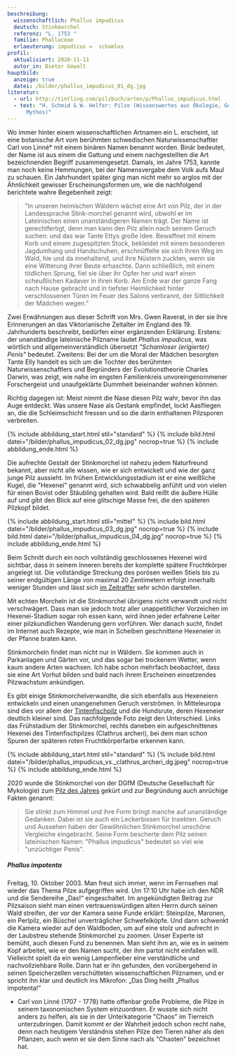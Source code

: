 ```yaml
---
beschreibung:
  wissenschaftlich: Phallus impudicus
  deutsch: Stinkmorchel
  referenz: "L. 1753 "
  familie: Phallaceae
  erlaeuterung: impudicus =  schamlos
profil:
  aktualisiert: 2020-11-11
  autor_in: Dieter Gewalt
hauptbild:
  anzeige: true
  datei: /bilder/phallus_impudicus_01_dg.jpg
literatur:
  - url: http://tintling.com/pilzbuch/arten/p/Phallus_impudicus.html
  - text: "H. Schmid & W. Helfer: Pilze (Wissenswertes aus Ökologie, Geschichte und
      Mythos)"
---
```

Wo immer hinter einem wissenschaftlichen Artnamen ein L. erscheint, ist eine botanische Art vom berühmten schwedischen Naturwissenschaftler Carl von Linné* mit einem binären Namen benannt worden. Binär bedeutet, der Name ist aus einem die Gattung und einem nachgestellten die Art bezeichnenden Begriff zusammengesetzt. Damals, im Jahre 1753, kannte man noch keine Hemmungen, bei der Namensvergabe dem Volk aufs Maul zu schauen. Ein Jahrhundert später ging man nicht mehr so arglos mit der Ähnlichkeit gewisser Erscheinungsformen um, wie die nachfolgend berichtete wahre Begebenheit zeigt:

> "In unseren heimischen Wäldern wächst eine Art von Pilz, der in der Landessprache Stink-morchel genannt wird, obwohl er im Lateinischen einen unanständigeren Namen trägt. Der Name ist gerechtfertigt, denn man kann den Pilz allein nach seinem Geruch suchen: und das war Tante Ettys große Idee. Bewaffnet mit einem Korb und einem zugespitzten Stock, bekleidet mit einem besonderen Jagdumhang und Handschuhen, erschnüffelte sie sich ihren Weg im Wald, hie und da innehaltend, und ihre Nüstern zuckten, wenn sie eine Witterung ihrer Beute erhaschte. Dann schließlich, mit einem tödlichen Sprung, fiel sie über ihr Opfer her und warf einen scheußlichen Kadaver in ihren Korb. Am Ende war der ganze Fang nach Hause gebracht und in tiefster Heimlichkeit hinter verschlossenen Türen im Feuer des Salons verbrannt, der Sittlichkeit der Mädchen wegen."

Zwei Erwähnungen aus dieser Schrift von Mrs. Gwen Raverat, in der sie ihre Erinnerungen an das Viktorianische Zeitalter im England des 19. Jahrhunderts beschreibt, bedürfen einer ergänzenden Erklärung. Erstens: der unanständige lateinische Pilzname lautet *Phallus impudicus*, was wörtlich und allgemeinverständlich übersetzt *"Schamloser (erigierter) Penis"* bedeutet. Zweitens: Bei der um die Moral der Mädchen besorgten Tante Elly handelt es sich um die Tochter des berühmten Naturwissenschaftlers und Begründers der Evolutionstheorie Charles Darwin, was zeigt, wie nahe im engsten Familienkreis unvoreingenommener Forschergeist und unaufgeklärte Dummheit beieinander wohnen können.

Richtig dagegen ist: Meist nimmt die Nase diesen Pilz wahr, bevor ihn das Auge entdeckt. Was unsere Nase als Gestank empfindet, lockt Aasfliegen an, die die Schleimschicht fressen und so die darin enthaltenen Pilzsporen verbreiten.

{% include abbildung_start.html stil="standard" %}
{% include bild.html datei="/bilder/phallus_impudicus_02_dg.jpg" nocrop=true %}
{% include abbildung_ende.html %}

Die aufrechte Gestalt der Stinkmorchel ist nahezu jedem Naturfreund bekannt, aber nicht alle wissen, wie er sich entwickelt und wie der ganz junge Pilz aussieht. Im frühen Entwicklungsstadium ist er eine weißliche Kugel, die "Hexenei" genannt wird, sich schwabbelig anfühlt und von vielen für einen Bovist oder Stäubling gehalten wird. Bald reißt die äußere Hülle auf und gibt den Blick auf eine glitschige Masse frei, die den späteren Pilzkopf bildet. 

{% include abbildung_start.html stil="mittel" %}
{% include bild.html datei="/bilder/phallus_impudicus_03_dg.jpg" nocrop=true %}
{% include bild.html datei="/bilder/phallus_impudicus_04_dg.jpg" nocrop=true %}
{% include abbildung_ende.html %}

Beim Schnitt durch ein noch vollständig geschlossenes Hexenei wird sichtbar, dass in seinem Inneren bereits der komplette spätere Fruchtkörper angelegt ist. Die vollständige Streckung des porösen weißen Stiels bis zu seiner endgültigen Länge von maximal 20 Zentimetern erfolgt innerhalb weniger Stunden und lässt sich [im Zeitraffer](https://www.youtube.com/watch?v=ZhpfgODJoA4) sehr schön darstellen.

Mit echten Morcheln ist die Stinkmorchel übrigens nicht verwandt und nicht verschwägert. Dass man sie jedoch trotz aller unappetitlicher Vorzeichen im Hexenei-Stadium sogar roh essen kann, wird ihnen jeder erfahrene Leiter einer pilzkundlichen Wanderung gern vorführen. Wer danach sucht, findet im Internet auch Rezepte, wie man in Scheiben geschnittene Hexeneier in der Pfanne braten kann.

Stinkmorcheln findet man nicht nur in Wäldern. Sie kommen auch in Parkanlagen und Gärten vor, und das sogar bei trockenem Wetter, wenn kaum andere Arten wachsen. Ich habe schon mehrfach beobachtet, dass sie eine Art Vorhut bilden und bald nach ihrem Erscheinen einsetzendes Pilzwachstum ankündigen.

Es gibt einige Stinkmorchelverwandte, die sich ebenfalls aus Hexeneiern entwickeln und einen unangenehmen Geruch verströmen. In Mitteleuropa sind dies vor allem der [Tintenfischpilz](/pilze/clathrus-archeri-tintenfischpilz) und die Hundsrute, deren Hexeneier deutlich kleiner sind. Das nachfolgende Foto zeigt den Unterschied. Links das Frühstadium der Stinkmorchel, rechts daneben ein aufgeschnittenes Hexenei des Tintenfischpilzes (Clathrus archeri), bei dem man schon Spuren der späteren roten Fruchtkörperfarbe erkennen kann.

{% include abbildung_start.html stil="standard" %}
{% include bild.html datei="/bilder/phallus_impudicus_vs._clathrus_archeri_dg.jpeg" nocrop=true %}
{% include abbildung_ende.html %}

2020 wurde die Stinkmorchel von der DGfM (Deutsche Gesellschaft für Mykologie) zum [Pilz des Jahres](https://www.dgfm-ev.de/pilz-des-jahres/2020-gewoehnliche-stinkmorchel) gekürt und zur Begründung auch anrüchige Fakten genannt: 

> Sie stinkt zum Himmel und ihre Form bringt manche auf unanständige Gedanken. Dabei ist sie auch ein Leckerbissen für Insekten. Geruch und Aussehen haben der Gewöhnlichen Stinkmorchel unschöne Vergleiche eingebracht. Seine Form bescherte dem Pilz seinen lateinischen Namen: "Phallus impudicus" bedeutet so viel wie "unzüchtiger Penis".&nbsp;

##### Phallus impotenta

Freitag, 10. Oktober 2003. Man freut sich immer, wenn im Fernsehen mal wieder das Thema Pilze aufgegriffen wird. Um 17:10 Uhr  habe ich den NDR und die Sendereihe „Das!“ eingeschaltet. Im  angekündigten Beitrag zur Pilzsaison sieht man einen vertrauenswürdigen alten Herrn durch seinen Wald streifen, der vor der Kamera seine Funde erklärt: Steinpilze, Maronen, ein Perlpilz, ein Büschel unverträglicher Schwefelköpfe. Und dann schwenkt die Kamera wieder auf den Waldboden, um auf  eine stolz und aufrecht in der Laubstreu stehende Stinkmorchel zu zoomen. Unser Experte ist bemüht, auch diesen Fund zu benennen. Man sieht ihm an, wie es in seinem Kopf arbeitet, wie er den Namen sucht, der ihm partot nicht einfallen will. Vielleicht spielt da ein wenig Lampenfieber eine verständliche und nachvollziehbare Rolle. Dann hat er ihn gefunden, den vorübergehend in seinen Speicherzellen verschütteten wissenschaftlichen Pilznamen, und er spricht ihn klar und deutlich ins Mikrofon: „Das Ding heißt „Phallus impotenta!“

* Carl von Linné (1707 - 1778) hatte offenbar große Probleme, die Pilze in seinem taxonomischen System einzuordnen. Er wusste sich nicht anders zu helfen, als sie in der Unterkategorie "Chaos" im Tierreich unterzubringen. Damit kommt er der Wahrheit jedoch schon recht nahe, denn nach heutigem Verständnis stehen Pilze den Tieren näher als den Pflanzen, auch wenn er sie dem Sinne nach als "Chaoten" bezeichnet hat.